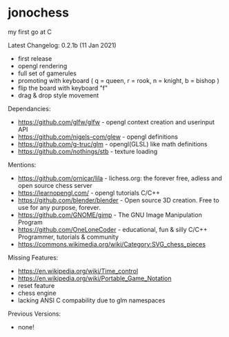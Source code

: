 # jonochess
my first go at C

Latest Changelog: 0.2.1b (11 Jan 2021)
- first release
- opengl rendering
- full set of gamerules
- promoting with keyboard ( q = queen, r = rook, n = knight, b = bishop )
- flip the board with keyboard "f"
- drag & drop style movement

Dependancies:
- https://github.com/glfw/glfw       - opengl context creation and userinput API
- https://github.com/nigels-com/glew - opengl definitions
- https://github.com/g-truc/glm      - opengl(GLSL) like math definitions
- https://github.com/nothings/stb    - texture loading

Mentions:
- https://github.com/ornicar/lila    - lichess.org: the forever free, adless and open source chess server
- https://learnopengl.com/           - opengl tutorials C/C++
- https://github.com/blender/blender - Open source 3D creation. Free to use for any purpose, forever.
- https://github.com/GNOME/gimp      - The GNU Image Manipulation Program
- https://github.com/OneLoneCoder    - educational, fun & silly C/C++ Programmer, tutorials & community
- https://commons.wikimedia.org/wiki/Category:SVG_chess_pieces

Missing Features:
- https://en.wikipedia.org/wiki/Time_control
- https://en.wikipedia.org/wiki/Portable_Game_Notation
- reset feature
- chess engine
- lacking ANSI C compability due to glm namespaces

Previous Versions:
- none!

